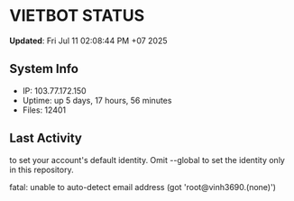 # VIETBOT STATUS
**Updated**: Fri Jul 11 02:08:44 PM +07 2025

## System Info
- IP: 103.77.172.150
- Uptime: up 5 days, 17 hours, 56 minutes
- Files: 12401

## Last Activity

to set your account's default identity.
Omit --global to set the identity only in this repository.

fatal: unable to auto-detect email address (got 'root@vinh3690.(none)')
